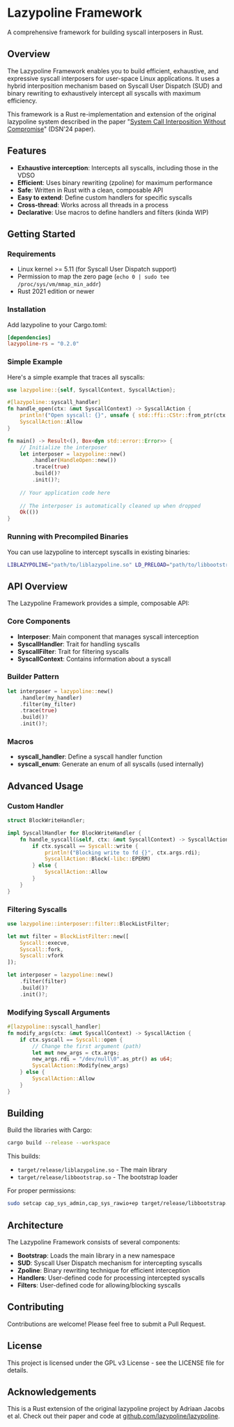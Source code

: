 # Lazypoline Framework

A comprehensive framework for building syscall interposers in Rust.

## Overview

The Lazypoline Framework enables you to build efficient, exhaustive, and expressive syscall interposers for user-space Linux applications. It uses a hybrid interposition mechanism based on Syscall User Dispatch (SUD) and binary rewriting to exhaustively intercept all syscalls with maximum efficiency.

This framework is a Rust re-implementation and extension of the original lazypoline system described in the paper "[System Call Interposition Without Compromise](https://adriaanjacobs.github.io/files/dsn24lazypoline.pdf)" (DSN'24 paper).

## Features

- **Exhaustive interception**: Intercepts all syscalls, including those in the VDSO
- **Efficient**: Uses binary rewriting (zpoline) for maximum performance
- **Safe**: Written in Rust with a clean, composable API
- **Easy to extend**: Define custom handlers for specific syscalls
- **Cross-thread**: Works across all threads in a process
- **Declarative**: Use macros to define handlers and filters (kinda WIP)

## Getting Started

### Requirements

- Linux kernel >= 5.11 (for Syscall User Dispatch support)
- Permission to map the zero page (`echo 0 | sudo tee /proc/sys/vm/mmap_min_addr`)
- Rust 2021 edition or newer

### Installation

Add lazypoline to your Cargo.toml:

```toml
[dependencies]
lazypoline-rs = "0.2.0"
```

### Simple Example

Here's a simple example that traces all syscalls:

```rust
use lazypoline::{self, SyscallContext, SyscallAction};

#[lazypoline::syscall_handler]
fn handle_open(ctx: &mut SyscallContext) -> SyscallAction {
    println!("Open syscall: {}", unsafe { std::ffi::CStr::from_ptr(ctx.args.rdi as *const i8).to_string_lossy() });
    SyscallAction::Allow
}

fn main() -> Result<(), Box<dyn std::error::Error>> {
    // Initialize the interposer
    let interposer = lazypoline::new()
        .handler(HandleOpen::new())
        .trace(true)
        .build()?
        .init()?;
    
    // Your application code here
    
    // The interposer is automatically cleaned up when dropped
    Ok(())
}
```

### Running with Precompiled Binaries

You can use lazypoline to intercept syscalls in existing binaries:

```bash
LIBLAZYPOLINE="path/to/liblazypoline.so" LD_PRELOAD="path/to/libbootstrap.so" your_binary
```

## API Overview

The Lazypoline Framework provides a simple, composable API:

### Core Components

- **Interposer**: Main component that manages syscall interception
- **SyscallHandler**: Trait for handling syscalls
- **SyscallFilter**: Trait for filtering syscalls
- **SyscallContext**: Contains information about a syscall

### Builder Pattern

```rust
let interposer = lazypoline::new()
    .handler(my_handler)
    .filter(my_filter)
    .trace(true)
    .build()?
    .init()?;
```

### Macros

- **syscall_handler**: Define a syscall handler function
- **syscall_enum**: Generate an enum of all syscalls (used internally)

## Advanced Usage

### Custom Handler

```rust
struct BlockWriteHandler;

impl SyscallHandler for BlockWriteHandler {
    fn handle_syscall(&self, ctx: &mut SyscallContext) -> SyscallAction {
        if ctx.syscall == Syscall::write {
            println!("Blocking write to fd {}", ctx.args.rdi);
            SyscallAction::Block(-libc::EPERM)
        } else {
            SyscallAction::Allow
        }
    }
}
```

### Filtering Syscalls

```rust
use lazypoline::interposer::filter::BlockListFilter;

let mut filter = BlockListFilter::new([
    Syscall::execve,
    Syscall::fork,
    Syscall::vfork
]);

let interposer = lazypoline::new()
    .filter(filter)
    .build()?
    .init()?;
```

### Modifying Syscall Arguments

```rust
#[lazypoline::syscall_handler]
fn modify_args(ctx: &mut SyscallContext) -> SyscallAction {
    if ctx.syscall == Syscall::open {
        // Change the first argument (path)
        let mut new_args = ctx.args;
        new_args.rdi = "/dev/null\0".as_ptr() as u64;
        SyscallAction::Modify(new_args)
    } else {
        SyscallAction::Allow
    }
}
```

## Building

Build the libraries with Cargo:

```bash
cargo build --release --workspace
```

This builds:

- `target/release/liblazypoline.so` - The main library
- `target/release/libbootstrap.so` - The bootstrap loader

For proper permissions:

```bash
sudo setcap cap_sys_admin,cap_sys_rawio+ep target/release/libbootstrap.so
```

## Architecture

The Lazypoline Framework consists of several components:

- **Bootstrap**: Loads the main library in a new namespace
- **SUD**: Syscall User Dispatch mechanism for intercepting syscalls
- **Zpoline**: Binary rewriting technique for efficient interception
- **Handlers**: User-defined code for processing intercepted syscalls
- **Filters**: User-defined code for allowing/blocking syscalls

## Contributing

Contributions are welcome! Please feel free to submit a Pull Request.

## License

This project is licensed under the GPL v3 License - see the LICENSE file for details.

## Acknowledgements

This is a Rust extension of the original lazypoline project by Adriaan Jacobs et al. Check out their paper and code at [github.com/lazypoline/lazypoline](https://github.com/lazypoline/lazypoline).
